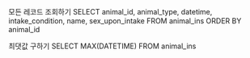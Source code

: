 모든 레코드 조회하기
SELECT animal_id, animal_type, datetime, intake_condition, name, sex_upon_intake FROM animal_ins ORDER BY animal_id

최댓값 구하기
SELECT MAX(DATETIME) FROM animal_ins
